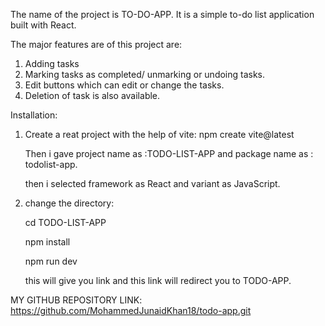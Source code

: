 The name of the project is TO-DO-APP.
It is a simple to-do list application built with React.

The major features are of this project are:
1. Adding tasks
2. Marking tasks as completed/ unmarking or undoing tasks.
3. Edit buttons which can edit or change the tasks.
4. Deletion of task is also available.

Installation:
1. Create a reat project with the help of vite:
    npm create vite@latest

    Then i gave project name as :TODO-LIST-APP and package name as : todolist-app.

    then i selected framework as React and variant as JavaScript.

2. change the directory:

    cd TODO-LIST-APP

    npm install

    npm run dev

    this will give you link and this link will redirect you to TODO-APP.




MY GITHUB REPOSITORY LINK:
https://github.com/MohammedJunaidKhan18/todo-app.git
